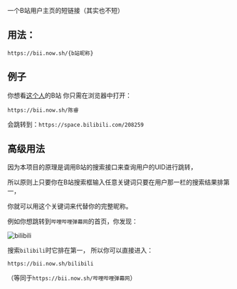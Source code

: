 一个B站用户主页的短链接（其实也不短）
## 用法：
```
https://bii.now.sh/{b站昵称}
```

## 例子
你想看[这个人](https://space.bilibili.com/208259)的B站
你只需在浏览器中打开：
```
https://bii.now.sh/陈睿
```
会跳转到：`https://space.bilibili.com/208259`

## 高级用法
因为本项目的原理是调用B站的搜索接口来查询用户的UID进行跳转，

所以原则上只要你在B站搜索框输入任意关键词只要在用户那一栏的搜索结果排第一，

你就可以用这个关键词来代替你的完整昵称。

例如你想跳转到`哔哩哔哩弹幕网`的首页，你发现：

![bilibili](https://i.loli.net/2021/02/09/3SipxDEvojsUkYI.png)

搜索`bilibili`时它排在第一，
所以你可以直接进入：
```
https://bii.now.sh/bilibili
```
（等同于`https://bii.now.sh/哔哩哔哩弹幕网`）
